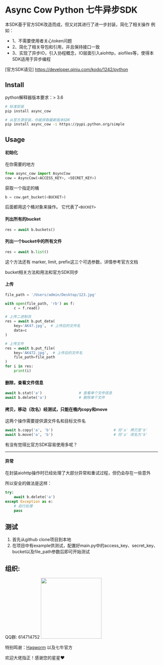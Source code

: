 # Async Cow Python 七牛异步SDK

本SDK基于官方SDK改造而成，但又对其进行了进一步封装，简化了相关操作
例如：
- 1、不需要使用者关心token问题
- 2、简化了相关导包和引用，并且保持接口一致
- 3、实现了异步IO，引入协程概念，IO层面引入aiohttp，aiofiles等，使得本SDK适用于异步编程

[官方SDK请见] https://developer.qiniu.com/kodo/1242/python

## Install

python解释器版本要求：> 3.6
```bash
# 标准安装
pip install async_cow

# 从官方源安装，你能获取最新版本SDK
pip install async_cow -i https://pypi.python.org/simple
```


## Usage

#### 初始化

在你需要的地方
```python
from async_cow import AsyncCow
cow = AsyncCow(<ACCESS_KEY>, <SECRET_KEY>)
```
获取一个指定的桶
```python
b = cow.get_bucket(<BUCKET>)
```

后面都用这个桶对象来操作。 它代表了`<BUCKET>`

#### 列出所有的bucket
```python
res = await b.buckets()
```

#### 列出一个bucket中的所有文件
```python
res = await b.list()
```
这个方法还有 marker, limit, prefix这三个可选参数，详情参考官方文档

bucket相关方法和用法和官方SDK同步

#### 上传

```python
file_path = '/Users/admin/Desktop/123.jpg'

with open(file_path, 'rb') as f:
    c = f.read()

# 上传二进制流
res = await b.put_data(
    key='AK47.jpg',  # 上传后的文件名
    data=c
)

# 上传文件
res = await b.put_file(
    key='AK472.jpg',  # 上传后的文件名
    file_path=file_path
)
for i in res:
    print(i)

```


#### 删除，查看文件信息
```python
await b.stat('a')                 # 查看单个文件信息
await b.delete('a')               # 删除单个文件
```


#### 拷贝，移动（改名）经测试，只能在桶内copy和move

这两个操作需要提供源文件名和目标文件名

```python
await b.copy('a', 'b')                            # 将'a' 拷贝至'b'
await b.move('a', 'b')                            # 将'a' 改名为'b'
```

有没有觉得比官方SDK容易使用多呢？

--------

#### 异常

在封装aiohttp操作时已经处理了大部分异常和重试过程，但仍会存在一些意外

所以安全的做法是这样：

```python
try:
    await b.delete('a')
except Exception as e:
    # 自行处理
    pass
```


## 测试

1.  首先从github clone项目到本地
2.  在项目中有example供测试，配置好main.py中的access_key、secret_key、bucket以及file_path参数后即可开始测试


## 组织:
  QQ群: 614714752
  <img src='https://gitee.com/xixigroup/async_cow/raw/master/images/qq.jpeg' width='200'>

特别鸣谢：[Hagworm](https://gitee.com/wsb310/hagworm) 以及七牛官方

欢迎大佬指正！感谢您的星星❤
